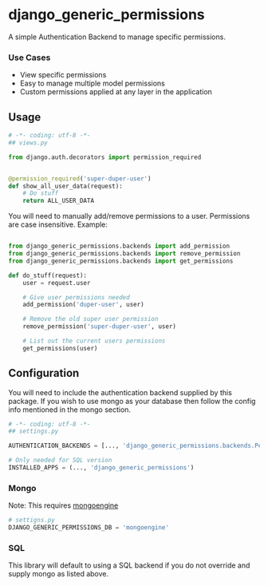 django_generic_permissions
========================

A simple Authentication Backend to manage specific permissions.


### Use Cases

* View specific permissions
* Easy to manage multiple model permissions
* Custom permissions applied at any layer in the application

## Usage

```python
# -*- coding: utf-8 -*-
## views.py

from django.auth.decorators import permission_required


@permission_required('super-duper-user')
def show_all_user_data(request):
    # Do stuff
    return ALL_USER_DATA
```

You will need to manually add/remove permissions to a user.  Permissions are
case insensitive.  Example:


```python

from django_generic_permissions.backends import add_permission
from django_generic_permissions.backends import remove_permission
from django_generic_permissions.backends import get_permissions

def do_stuff(request):
    user = request.user

    # Give user permissions needed
    add_permission('duper-user', user)

    # Remove the old super user permission
    remove_permission('super-duper-user', user)

    # List out the current users permissions
    get_permissions(user)
```


## Configuration

You will need to include the authentication backend supplied by this package.  If
you wish to use mongo as your database then follow the config info mentioned in the
mongo section.

```python
# -*- coding: utf-8 -*-
## settings.py

AUTHENTICATION_BACKENDS = [..., 'django_generic_permissions.backends.Permission']

# Only needed for SQL version
INSTALLED_APPS = (..., 'django_generic_permissions')
```

### Mongo
Note: This requires [mongoengine](https://github.com/hmarr/mongoengine)

```python
# settigns.py
DJANGO_GENERIC_PERMISSIONS_DB = 'mongoengine'
```

### SQL
This library will default to using a SQL backend if you do not override and supply mongo
as listed above.
